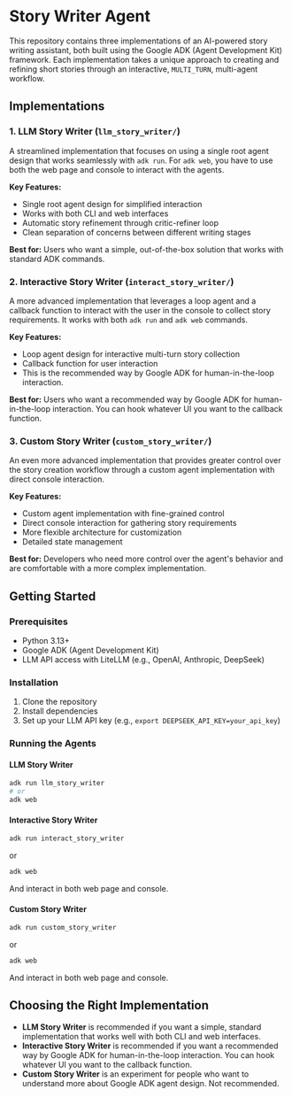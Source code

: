 # Story Writer Agent

This repository contains three implementations of an AI-powered story writing assistant, both built using the Google ADK (Agent Development Kit) framework. Each implementation takes a unique approach to creating and refining short stories through an interactive, `MULTI_TURN`, multi-agent workflow.

## Implementations

### 1. LLM Story Writer (`llm_story_writer/`)

A streamlined implementation that focuses on using a single root agent design that works seamlessly with `adk run`. For `adk web`, you have to use both the web page and console to interact with the agents.

**Key Features:**
- Single root agent design for simplified interaction
- Works with both CLI and web interfaces
- Automatic story refinement through critic-refiner loop
- Clean separation of concerns between different writing stages

**Best for:** Users who want a simple, out-of-the-box solution that works with standard ADK commands.

### 2. Interactive Story Writer (`interact_story_writer/`)

A more advanced implementation that leverages a loop agent and a callback function to interact with the user in the console to collect story requirements. It works with both `adk run` and `adk web` commands.

**Key Features:**
- Loop agent design for interactive multi-turn story collection
- Callback function for user interaction
- This is the recommended way by Google ADK for human-in-the-loop interaction.

**Best for:** Users who want a recommended way by Google ADK for human-in-the-loop interaction. You can hook whatever UI you want to the callback function.

### 3. Custom Story Writer (`custom_story_writer/`)

An even more advanced implementation that provides greater control over the story creation workflow through a custom agent implementation with direct console interaction.

**Key Features:**
- Custom agent implementation with fine-grained control
- Direct console interaction for gathering story requirements
- More flexible architecture for customization
- Detailed state management

**Best for:** Developers who need more control over the agent's behavior and are comfortable with a more complex implementation.

## Getting Started

### Prerequisites

- Python 3.13+
- Google ADK (Agent Development Kit)
- LLM API access with LiteLLM (e.g., OpenAI, Anthropic, DeepSeek)

### Installation

1. Clone the repository
2. Install dependencies
3. Set up your LLM API key (e.g., `export DEEPSEEK_API_KEY=your_api_key`)

### Running the Agents

#### LLM Story Writer
```bash
adk run llm_story_writer
# or
adk web
```

#### Interactive Story Writer
```bash
adk run interact_story_writer
```
or
```bash
adk web
```
And interact in both web page and console.

#### Custom Story Writer
```bash
adk run custom_story_writer
```
or
```bash
adk web
```
And interact in both web page and console.

## Choosing the Right Implementation

- **LLM Story Writer** is recommended if you want a simple, standard implementation that works well with both CLI and web interfaces.
- **Interactive Story Writer** is recommended if you want a recommended way by Google ADK for human-in-the-loop interaction. You can hook whatever UI you want to the callback function.
- **Custom Story Writer** is an experiment for people who want to understand more about Google ADK agent design. Not recommended.

